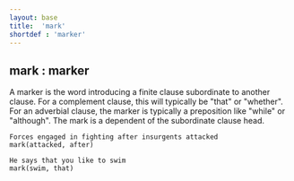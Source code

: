 ```yaml
---
layout: base
title:  'mark'
shortdef : 'marker'
---
```



## mark : marker
A marker is the word introducing a finite clause subordinate to another clause. For a complement clause, this will typically be "that" or "whether". For an adverbial clause, the marker is typically a preposition like "while" or "although". The mark is a dependent of the subordinate clause head. 

~~~ sdparse
Forces engaged in fighting after insurgents attacked
mark(attacked, after)
~~~



~~~ sdparse
He says that you like to swim
mark(swim, that)
~~~

 

